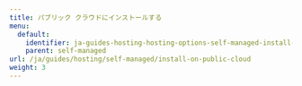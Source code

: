 ```yaml
---
title: パブリック クラウドにインストールする
menu:
  default:
    identifier: ja-guides-hosting-hosting-options-self-managed-install-on-public-cloud-_index
    parent: self-managed
url: /ja/guides/hosting/self-managed/install-on-public-cloud
weight: 3
---
```


